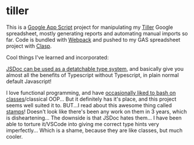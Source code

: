 # tiller

This is a [Google App Script](https://www.google.com/script/start/) project for manipulating my [Tiller](https://www.tillerhq.com/) Google spreadsheet, mostly generating reports and automating manual imports so far. Code is bundled with [Webpack](https://webpack.js.org/) and pushed to my GAS spreadsheet project with [Clasp](https://developers.google.com/apps-script/guides/clasp).

Cool things I've learned and incorporated:

[JSDoc can be used as a detatchable type system](https://depth-first.com/articles/2021/10/20/types-without-typescript/), and basically give you almost all the benefits of Typescript without Typescript, in plain normal default Javascript!

I love functional programming, and have [occasionally liked to bash on classes](https://medium.com/@leeraulin/es6-class-is-a-lie-understanding-prototypal-inheritance-77cace882c85)/classical OOP... But it definitely has it's place, and this project seems well suited it to. BUT...I read about this awesome thing called [stamps](https://stampit.js.org/)! Doesn't look like there's been any work on them in 3 years, which is disheartening... The downside is that JSDoc hates them... I have been able to torture it/VSCode into giving me correct type hints very imperfectly... Which is a shame, because they are like classes, but much cooler.

